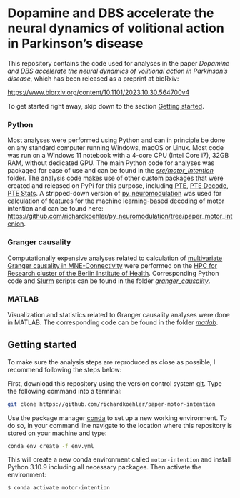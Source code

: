 # Dopamine and DBS accelerate the neural dynamics of volitional action in Parkinson’s disease

This repository contains the code used for analyses in the paper *Dopamine and DBS accelerate the neural dynamics of volitional action in Parkinson’s disease*, which has been released as a preprint at bioRxiv: 

https://www.biorxiv.org/content/10.1101/2023.10.30.564700v4

To get started right away, skip down to the section [Getting started](#getting-started).

### Python

Most analyses were performed using Python and can in principle be done on any standard computer running Windows, macOS or Linux. Most code was run on a Windows 11 notebook  with a 4-core CPU (Intel Core i7), 32GB RAM, without dedicated GPU. The main Python code for analyses was packaged for ease of use and can be found in the [*src/motor_intention*](src/motor_intention/) folder. The analysis code makes use of other custom packages that were created and released on PyPi for this purpose, including [PTE](https://github.com/richardkoehler/pte), [PTE Decode](https://github.com/richardkoehler/pte-decode), [PTE Stats](https://github.com/richardkoehler/pte-stats). A stripped-down version of [py_neuromodulation](https://github.com/neuromodulation/py_neuromodulation) was used for calculation of features for the machine learning-based decoding of motor intention and can be found here: https://github.com/richardkoehler/py_neuromodulation/tree/paper_motor_intenion. 

### Granger causality
Computationally expensive analyses related to calculation of [multivariate Granger causality in MNE-Connectivity](https://mne.tools/mne-connectivity/stable/auto_examples/granger_causality.html) were performed on the [HPC for Research cluster of the Berlin Institute of Health](https://hpc-docs.cubi.bihealth.org/). Corresponding Python code and [Slurm](https://slurm.schedmd.com/documentation.html) scripts can be found in the folder [*granger_causality*](granger_causality/).

### MATLAB

Visualization and statistics related to Granger causality analyses were done in MATLAB. The corresponding code can be found in the folder [*matlab*](matlab/).


## Getting started

To make sure the analysis steps are reproduced as close as possible, I recommend following the steps below:

First, download this repository using the version control system [git](https://git-scm.com/). Type the following command into a terminal:

```bash
git clone https://github.com/richardkoehler/paper-motor-intention
```

Use the package manager [conda](https://docs.conda.io/projects/conda/en/latest/index.html) to set up a new working environment. To do so, in your command line navigate to the location where this repository is stored on your machine and type:

```bash
conda env create -f env.yml
```

This will create a new conda environment called ``motor-intention`` and install Python  3.10.9 including all necessary packages. Then activate the environment:

```bash
$ conda activate motor-intention
```


<!-- [![Actions Status][actions-badge]][actions-link]
[![Documentation Status][rtd-badge]][rtd-link] -->

<!-- [![GitHub Discussion][github-discussions-badge]][github-discussions-link] -->

<!-- SPHINX-START -->

<!-- prettier-ignore-start -->
<!-- [actions-badge]:            https://github.com/richardkoehler/paper-motor-intention/workflows/CI/badge.svg
[actions-link]:             https://github.com/richardkoehler/paper-motor-intention/actions -->
<!-- [github-discussions-badge]: https://img.shields.io/static/v1?label=Discussions&message=Ask&color=blue&logo=github
[github-discussions-link]:  https://github.com/richardkoehler/paper-motor-intention/discussions -->
<!-- [rtd-badge]:                https://readthedocs.org/projects/paper-motor-intention/badge/?version=latest
[rtd-link]:                 https://paper-motor-intention.readthedocs.io/en/latest/?badge=latest -->

<!-- prettier-ignore-end -->
